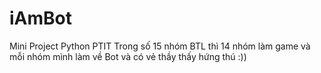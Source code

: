 # iAmBot
Mini Project Python PTIT
Trong số 15 nhóm BTL thì 14 nhóm làm game và mỗi nhóm mình làm về Bot và có vẻ thầy thấy hứng thú :))
